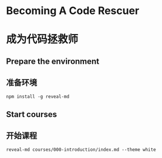 # Becoming A Code Rescuer
# 成为代码拯救师

## Prepare the environment
## 准备环境

```
npm install -g reveal-md
```

## Start courses
## 开始课程

```
reveal-md courses/000-introduction/index.md --theme white
```
